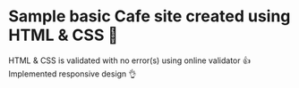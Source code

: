 # Sample basic Cafe site created using HTML & CSS 🤩
HTML & CSS is validated with no error(s) using online validator 👍
Implemented responsive design 👌
